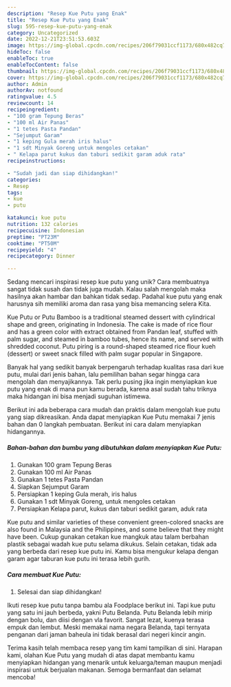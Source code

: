 ```yaml
---
description: "Resep Kue Putu yang Enak"
title: "Resep Kue Putu yang Enak"
slug: 595-resep-kue-putu-yang-enak
category: Uncategorized
date: 2022-12-21T23:51:53.603Z
image: https://img-global.cpcdn.com/recipes/206f79031ccf1173/680x482cq70/kue-putu-foto-resep-utama.jpg
hideToc: false
enableToc: true
enableTocContent: false
thumbnail: https://img-global.cpcdn.com/recipes/206f79031ccf1173/680x482cq70/kue-putu-foto-resep-utama.jpg
cover: https://img-global.cpcdn.com/recipes/206f79031ccf1173/680x482cq70/kue-putu-foto-resep-utama.jpg
author: Admin
authorAv: notfound
ratingvalue: 4.5
reviewcount: 14
recipeingredient:
- "100 gram Tepung Beras"
- "100 ml Air Panas"
- "1 tetes Pasta Pandan"
- "Sejumput Garam"
- "1 keping Gula merah iris halus"
- "1 sdt Minyak Goreng untuk mengoles cetakan"
- " Kelapa parut kukus dan taburi sedikit garam aduk rata"
recipeinstructions:

- "Sudah jadi dan siap dihidangkan!"
categories:
- Resep
tags:
- kue
- putu

katakunci: kue putu 
nutrition: 132 calories
recipecuisine: Indonesian
preptime: "PT23M"
cooktime: "PT50M"
recipeyield: "4"
recipecategory: Dinner

---
```





Sedang mencari inspirasi resep kue putu yang unik? Cara membuatnya sangat tidak susah dan tidak juga mudah. Kalau salah mengolah maka hasilnya akan hambar dan bahkan tidak sedap. Padahal kue putu yang enak harusnya sih memiliki aroma dan rasa yang bisa memancing selera Kita.





Kue Putu or Putu Bamboo is a traditional steamed dessert with cylindrical shape and green, originating in Indonesia. The cake is made of rice flour and has a green color with extract obtained from Pandan leaf, stuffed with palm sugar, and steamed in bamboo tubes, hence its name, and served with shredded coconut. Putu piring is a round-shaped steamed rice flour kueh (dessert) or sweet snack filled with palm sugar popular in Singapore.

Banyak hal yang sedikit banyak berpengaruh terhadap kualitas rasa dari kue putu, mulai dari jenis bahan, lalu pemilihan bahan segar hingga cara mengolah dan menyajikannya. Tak perlu pusing jika ingin menyiapkan kue putu yang enak di mana pun kamu berada, karena asal sudah tahu triknya maka hidangan ini bisa menjadi suguhan istimewa.






Berikut ini ada beberapa cara mudah dan praktis dalam mengolah kue putu yang siap dikreasikan. Anda dapat menyiapkan Kue Putu memakai 7 jenis bahan dan 0 langkah pembuatan. Berikut ini cara dalam menyiapkan hidangannya.

<!--inarticleads1-->

##### Bahan-bahan dan bumbu yang dibutuhkan dalam menyiapkan Kue Putu:

1. Gunakan 100 gram Tepung Beras
1. Gunakan 100 ml Air Panas
1. Gunakan 1 tetes Pasta Pandan
1. Siapkan Sejumput Garam
1. Persiapkan 1 keping Gula merah, iris halus
1. Gunakan 1 sdt Minyak Goreng, untuk mengoles cetakan
1. Persiapkan  Kelapa parut, kukus dan taburi sedikit garam, aduk rata


Kue putu and similar varieties of these convenient green-colored snacks are also found in Malaysia and the Philippines, and some believe that they might have been. Cukup gunakan cetakan kue mangkuk atau talam berbahan plastik sebagai wadah kue putu selama dikukus. Selain cetakan, tidak ada yang berbeda dari resep kue putu ini. Kamu bisa mengukur kelapa dengan garam agar taburan kue putu ini terasa lebih gurih. 

<!--inarticleads2-->

##### Cara membuat Kue Putu:


1. Selesai dan siap dihidangkan!

Ikuti resep kue putu tanpa bambu ala Foodplace berikut ini. Tapi kue putu yang satu ini jauh berbeda, yakni Putu Belanda. Putu Belanda lebih mirip dengan bolu, dan diisi dengan vla favorit. Sangat lezat, kuenya terasa empuk dan lembut. Meski memakai nama negara Belanda, tapi ternyata penganan dari jaman baheula ini tidak berasal dari negeri kincir angin. 

Terima kasih telah membaca resep yang tim kami tampilkan di sini. Harapan kami, olahan Kue Putu yang mudah di atas dapat membantu kamu menyiapkan hidangan yang menarik untuk keluarga/teman maupun menjadi inspirasi untuk berjualan makanan. Semoga bermanfaat dan selamat mencoba!
